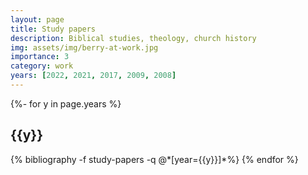 ```yaml
---
layout: page
title: Study papers
description: Biblical studies, theology, church history 
img: assets/img/berry-at-work.jpg
importance: 3
category: work
years: [2022, 2021, 2017, 2009, 2008]
---
```


<!-- _pages/publications.md -->
<div class="publications">

{%- for y in page.years %}
  <h2 class="year">{{y}}</h2>
  {% bibliography -f study-papers -q @*[year={{y}}]*%}
{% endfor %}

</div>


